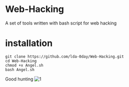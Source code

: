 # Web-Hacking
A set of tools written with bash script for web hacking
# installation
    git clone https://github.com/lda-0day/Web-Hacking.git
    cd Web-Hacking
    chmod +x Angel.sh 
    bash Angel.sh
Good hunting
![1](https://github.com/lda-0day/Web-Hacking/assets/142007052/a6442a36-c15f-46c5-8b77-e8ab6128ac24)
    
